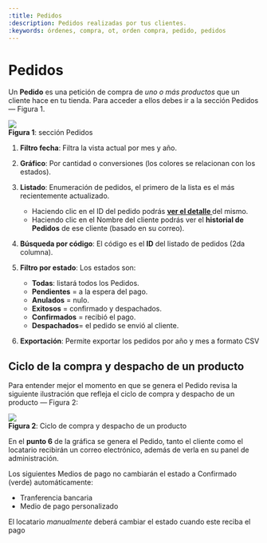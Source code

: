 ```yaml
---
:title: Pedidos
:description: Pedidos realizadas por tus clientes.
:keywords: órdenes, compra, ot, orden compra, pedido, pedidos
---
```


# Pedidos

Un **Pedido** es una petición de compra de _uno o más productos_ que un cliente hace en tu tienda. Para
acceder a ellos debes ir a la sección Pedidos — Figura 1.

<div class="captura">
  <div class="c-contenido">
      <img src="/img/admin/pedidos-home.png">
  </div>
  <div class="c-pie"><strong>Figura 1</strong>: sección Pedidos</div>
</div>

1. **Filtro fecha**: Filtra la vista actual por mes y año.
2. **Gráfico**: Por cantidad o conversiones (los colores se relacionan con los estados).
3. **Listado**: Enumeración de pedidos, el primero de la lista es el más recientemente actualizado.
    - Haciendo clic en el ID del pedido podrás **[ ver el detalle ](/es/administracion/pedidos/detalle-pedido)** del mismo.
    - Haciendo clic en el Nombre del cliente podrás ver el **historial de Pedidos** de ese cliente (basado en su correo).

4. **Búsqueda por código**: El código es el **ID** del listado de pedidos (2da columna).
5. **Filtro por estado**: Los estados son:
    * <strong>Todas</strong>: listará todos los Pedidos.
    * <strong class="label-order label-pending">Pendientes</strong> = a la espera del pago. 
    * <strong class="label-order label-invalid">Anulados</strong> = nulo.
    * <strong class="label-order label-successful">Exitosos</strong> = confirmado y despachados.
    * <strong class="label-order label-closed">Confirmados</strong> = recibió el pago. 
    * <strong class="label-order label-shipped">Despachados</strong>= el pedido se envió al cliente. 
 
6. **Exportación**: Permite exportar los pedidos por año y mes a formato CSV

## Ciclo de la compra y despacho de un producto

Para entender mejor el momento en que se genera el Pedido revisa la siguiente
ilustración que refleja el ciclo de compra y despacho de un producto — Figura 2:

<div class="captura">
  <div class="c-contenido">
      <a rel="fancybox" href="/img/admin/orders-ciclo-big.png"><img src="/img/admin/orders-ciclo-th.png"></a>
  </div>
  <div class="c-pie"><strong>Figura 2</strong>: Ciclo de compra y despacho de un producto</div>
</div>

En el **punto 6** de la gráfica se genera el Pedido, tanto el cliente como el locatario recibirán un
correo electrónico, además de verla en su panel de administración.

<div class="note info">
  <p>Los siguientes Medios de pago no cambiarán el estado a Confirmado (verde) automáticamente:</p>
  <ul>
    <li>Tranferencia bancaria</li>
    <li>Medio de pago personalizado</li>
  </ul>
  <p>El locatario <em>manualmente</em> deberá cambiar el estado cuando este reciba el pago</p>
</div>
